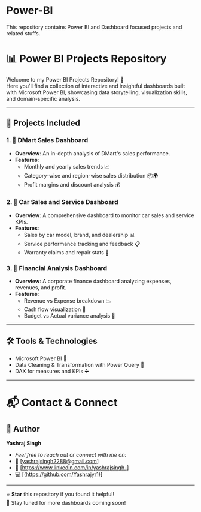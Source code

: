 # Power-BI
This repository contains Power BI and Dashboard focused projects and related stuffs.

# 📊 Power BI Projects Repository

Welcome to my Power BI Projects Repository! 🚀  
Here you'll find a collection of interactive and insightful dashboards built with Microsoft Power BI, showcasing data storytelling, visualization skills, and domain-specific analysis.

---

## 📁 Projects Included

### 1. 🛒 DMart Sales Dashboard
- **Overview**: An in-depth analysis of DMart's sales performance.
- **Features**:
  - Monthly and yearly sales trends 📈  
  - Category-wise and region-wise sales distribution 📦🌍  
  - Profit margins and discount analysis 💰

### 2. 🚗 Car Sales and Service Dashboard
- **Overview**: A comprehensive dashboard to monitor car sales and service KPIs.
- **Features**:
  - Sales by car model, brand, and dealership 📊  
  - Service performance tracking and feedback 📋  
  - Warranty claims and repair stats 🔧

### 3. 💼 Financial Analysis Dashboard
- **Overview**: A corporate finance dashboard analyzing expenses, revenues, and profit.
- **Features**:
  - Revenue vs Expense breakdown 📉  
  - Cash flow visualization 💸  
  - Budget vs Actual variance analysis 📌

---

## 🛠 Tools & Technologies
- Microsoft Power BI 🧩
- Data Cleaning & Transformation with Power Query 🧼
- DAX for measures and KPIs ➗

---

# 📬 Contact & Connect
## 👤 Author
**Yashraj Singh**
- *Feel free to reach out or connect with me on:*
- 📧 [yashrajsingh2288@gmail.com]
- 🔗 [https://www.linkedin.com/in/yashrajsingh-]
- 💻 [(https://github.com/Yashrajyr1)]

---

⭐ **Star** this repository if you found it helpful!  
📢 Stay tuned for more dashboards coming soon!


